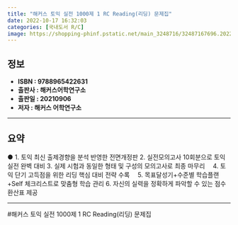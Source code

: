 ```yaml
---
title: "해커스 토익 실전 1000제 1 RC Reading(리딩) 문제집"
date: 2022-10-17 16:32:03
categories: [국내도서 R/C]
image: https://shopping-phinf.pstatic.net/main_3248716/32487167696.20220527025517.jpg
---
```


## **정보**

- **ISBN : 9788965422631**
- **출판사 : 해커스어학연구소**
- **출판일 : 20210906**
- **저자 : 해커스 어학연구소**

------



## **요약**

● 1. 토익 최신 출제경향을 분석 반영한 전면개정판
2. 실전모의고사 10회분으로 토익 실전 완벽 대비 
3. 실제 시험과 동일한 형태 및 구성의 모의고사로 최종 마무리　
4. 토익 단기 고득점을 위한 리딩 핵심 대비 전략 수록　
5. 목표달성기+수준별 학습플랜+Self 체크리스트로 맞춤형 학습 관리 
6. 자신의 실력을 정확하게 파악할 수 있는 점수 환산표 제공

------

#해커스 토익 실전 1000제 1 RC Reading(리딩) 문제집


